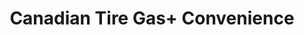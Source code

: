 ---
title: "Canadian Tire Gas+ Convenience"
url: /napanee/canadian-tire-gas-convenience/
shop: convenience
---